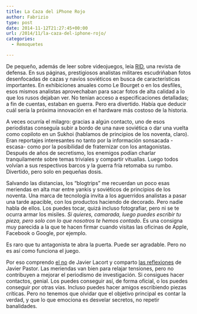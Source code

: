 ```yaml
---
title: La Caza del iPhone Rojo
author: Fabrizio
type: post
date: 2014-11-12T21:27:45+00:00
url: /2014/11/la-caza-del-iphone-rojo/
categories:
  - Remoquetes

---
```

De pequeño, además de leer sobre videojuegos, leía [RID][1], una revista de defensa. En sus páginas, prestigiosos analistas militares escudriñaban fotos desenfocadas de cazas y navíos soviéticos en busca de características importantes. En exhibiciones anuales como Le Bourget o en los desfiles, esos mismos analistas aprovechaban para sacar fotos de alta calidad a lo que los rusos dejaban ver. No tenían acceso a especificaciones detalladas; a fin de cuentas, estaban en guerra. Pero era divertido. Había que deducir cuál sería la próxima innovación en el hardware más costoso de la historia.

A veces ocurría el milagro: gracias a algún contacto, uno de esos periodistas conseguía subir a bordo de una nave soviética o dar una vuelta como copiloto en un Sukhoi (hablamos de principios de los noventa, claro). Eran reportajes interesantes no tanto por la información sonsacada -escasa- como por la posibilidad de fraternizar con los antagonistas. Después de años de secretismo, los enemigos podían charlar tranquilamente sobre temas triviales y compartir vituallas. Luego todos volvían a sus respectivos barcos y la guerra fría retomaba su rumbo. Divertido, pero solo en pequeñas dosis.

Salvando las distancias, los &#8220;blogtrips&#8221; me recuerdan un poco esas meriendas en alta mar entre yankis y soviéticos de principios de los noventa. Una marca de tecnología invita a los aguerridos analistas a pasar una tarde apacible, con los productos haciendo de decorado. Pero nadie habla de ellos. Los puedes tocar, quizá incluso fotografiar, pero ni se te ocurra armar los misiles. _Si quieres, camarada, luego puedes escribir tu pieza, pero solo con lo que nosotros te hemos contado_. Es una consigna muy parecida a la que te hacen firmar cuando visitas las oficinas de Apple, Facebook o Google, por ejemplo.

Es raro que tu antagonista te abra la puerta. Puede ser agradable. Pero no es así como funciona el juego.

Por eso comprendo [el no][2] de Javier Lacort y comparto [las reflexiones][3] de Javier Pastor. Las meriendas van bien para relajar tensiones, pero no contribuyen a mejorar el periodismo de investigación. Si consigues hacer contactos, genial. Los puedes conseguir así, de forma oficial, o los puedes conseguir por otras vías. Incluso puedes hacer amigos escribiendo piezas críticas. Pero no tenemos que olvidar que el objetivo principal es contar la verdad, y que lo que emociona es desvelar secretos, no repetir banalidades.

 [1]: http://en.wikipedia.org/wiki/Rivista_Italiana_Difesa
 [2]: https://medium.com/@lacort/yo-no-he-ido-a-la-escapada-lumia-86381783efed
 [3]: http://www.javipas.com/2014/11/12/embargos-cesiones-blogtrips/